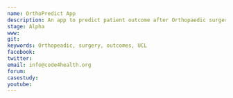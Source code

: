 ```yaml
---
name: OrthoPredict App 
description: An app to predict patient outcome after Orthopaedic surgeries
stage: Alpha
www:  
git: 
keywords: Orthopeadic, surgery, outcomes, UCL
facebook: 
twitter: 
email: info@code4health.org
forum: 
casestudy: 
youtube: 
--- 
```

